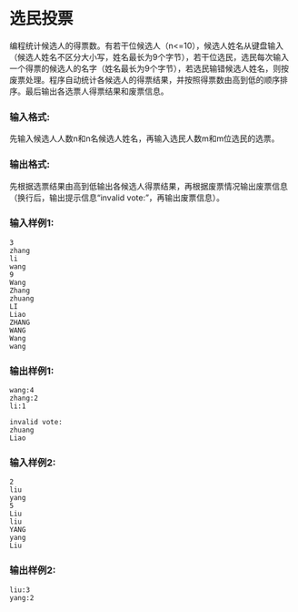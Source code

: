 # 选民投票
编程统计候选人的得票数。有若干位候选人（n<=10），候选人姓名从键盘输入（候选人姓名不区分大小写，姓名最长为9个字节），若干位选民，选民每次输入一个得票的候选人的名字（姓名最长为9个字节），若选民输错候选人姓名，则按废票处理。程序自动统计各候选人的得票结果，并按照得票数由高到低的顺序排序。最后输出各选票人得票结果和废票信息。

### 输入格式:

先输入候选人人数n和n名候选人姓名，再输入选民人数m和m位选民的选票。

### 输出格式:

先根据选票结果由高到低输出各候选人得票结果，再根据废票情况输出废票信息（换行后，输出提示信息“invalid vote:”，再输出废票信息）。

### 输入样例1:


```in
3
zhang
li
wang
9
Wang
Zhang
zhuang
LI
Liao
ZHANG
WANG
Wang
wang
```

### 输出样例1:


```out
wang:4
zhang:2
li:1

invalid vote:
zhuang
Liao
```

### 输入样例2:


```in
2
liu
yang
5
Liu
liu
YANG
yang
Liu
```

### 输出样例2:


```out
liu:3
yang:2
```


